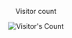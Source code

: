 <div align="center"> 
  <p>Visitor count</p>
  <img src="https://profile-counter.glitch.me/dnzyrdmc/count.svg" alt="Visitor's Count" />
</div>
